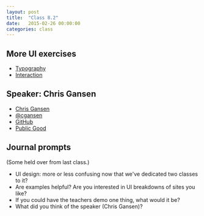```yaml
---
layout: post
title:  "Class 8.2"
date:   2015-02-26 00:00:00
categories: class
---
```


## More UI exercises

* [Typography](http://jsbin.com/ziwaqo/1/edit?html,css,js,output)
* [Interaction](http://jsbin.com/gebese/1/edit?html,css,js,output)

## Speaker: Chris Gansen

* [Chris Gansen](http://www.chrisgansen.com/)
* [@cgansen](https://twitter.com/cgansen)
* [GitHub](https://github.com/cgansen)
* [Public Good](https://publicgood.com/)

## Journal prompts

(Some held over from last class.)

* UI design: more or less confusing now that we've dedicated two classes to it?
* Are examples helpful? Are you interested in UI breakdowns of sites you like?
* If you could have the teachers demo one thing, what would it be?
* What did you think of the speaker (Chris Gansen)?
